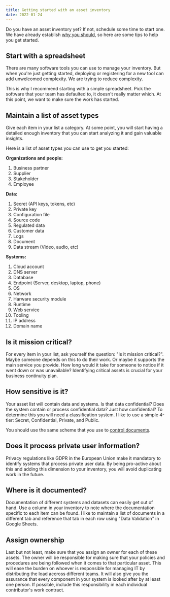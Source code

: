 ```yaml
---
title: Getting started with an asset inventory
date: 2022-01-24
---
```


Do you have an asset inventory yet? If not, schedule some time to start one.
We have already establish [why you should](/blog/should-you-keep-an-inventory), so here are some tips to help you get started.

## Start with a spreadsheet 

There are many software tools you can use to manage your inventory. But when you're just getting started, deploying or registering for a new tool can add unwelcomed complexity. We are trying to reduce complexity.

This is why I recommend starting with a simple spreadsheet. Pick the software that your team has defaulted to, it doesn't really matter which. At this point, we want to make sure the work has started.

## Maintain a list of asset types

Give each item in your list a category.
At some point, you will start having a detailed enough inventory that you can start analyzing it and gain valuable insights.

Here is a list of asset types you can use to get you started:

**Organizations and people:**
1. Business partner
1. Supplier
1. Stakeholder
1. Employee

**Data:**
1. Secret (API keys, tokens, etc)
1. Private key
1. Configuration file
1. Source code
1. Regulated data
1. Customer data
1. Logs
1. Document
1. Data stream (Video, audio, etc)

**Systems:**
1. Cloud account
1. DNS server
1. Database
1. Endpoint (Server, desktop, laptop, phone)
1. OS
1. Network
1. Harware security module
1. Runtime
1. Web service
1. Tooling
1. IP address
1. Domain name

## Is it mission critical?

For every item in your list, ask yourself the question: "Is it mission critical?".
Maybe someone depends on this to do their work. Or maybe it supports the main service you provide.
How long would it take for someone to notice if it went down or was unavailable?
Identifying critical assets is crucial for your business continuity plan.

## How sensitive is it?

Your asset list will contain data and systems. Is that data confidential? Does the system contain or process confidential data? Just how confidential? To determine this you will need a classification system. I like to use a simple 4-tier: Secret, Confidential, Private, and Public.

You should use the same scheme that you use to [control documents](/blog/simple-tricks-for-document-control).

## Does it process private user information?

Privacy regulations like GDPR in the European Union make it mandatory to identify systems that process private user data. By being pro-active about this and adding this dimension to your inventory, you will avoid duplicating work in the future.

## Where is it documented?

Documentation of different systems and datasets can easily get out of hand. Use a column in your inventory to note where the documentation specific to each item can be found. I like to maintain a list of documents in a different tab and reference that tab in each row using "Data Validation" in Google Sheets.

## Assign ownership

Last but not least, make sure that you assign an owner for each of these assets. The owner will be responsible for making sure that your policies and procedures are being followed when it comes to that particular asset. This will ease the burden on whoever is responsible for managing IT by distributing the load accross different teams. It will also give you the assurance that every component in your system is looked after by at least one person. If possible, include this responsibility in each individual contributor's work contract.
